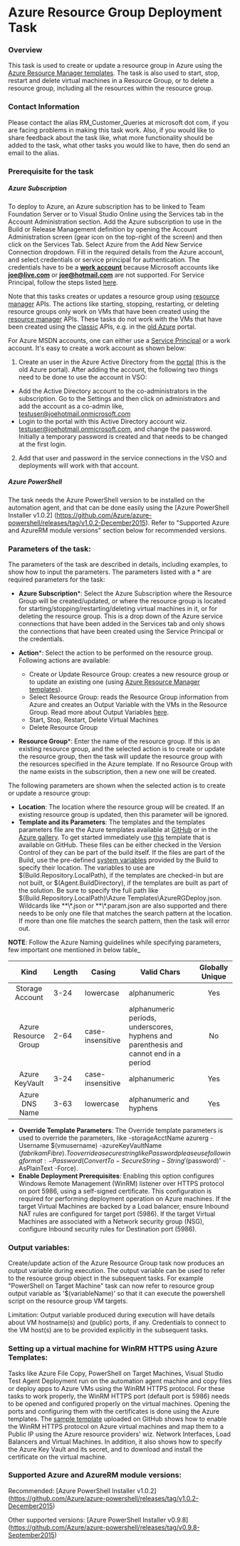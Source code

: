 # Azure Resource Group Deployment Task

### Overview

This task is used to create or update a resource group in Azure using the [Azure Resource Manager templates](https://azure.microsoft.com/en-in/documentation/articles/resource-group-template-deploy/). The task is also used to start, stop, restart and delete virtual machines in a Resource Group, or to delete a resource group, including all the resources within the resource group.

### Contact Information

Please contact the alias RM\_Customer\_Queries at microsoft dot com, if you are facing problems in making this task work. Also, if you would like to share feedback about the task like, what more functionality should be added to the task, what other tasks you would like to have, then do send an email to the alias.

### Prerequisite for the task

##### Azure Subscription

To deploy to Azure, an Azure subscription has to be linked to Team Foundation Server or to Visual Studio Online using the Services tab in the Account Administration section. Add the Azure subscription to use in the Build or Release Management definition by opening the Account Administration screen (gear icon on the top-right of the screen) and then click on the Services Tab. Select Azure from the Add New Service Connection dropdown. Fill in the required details from the Azure account, and select credentials or service principal for authentication. The credentials have to be a [**work account**](https://azure.microsoft.com/en-in/pricing/member-offers/msdn-benefits-details/work-accounts-faq/) because Microsoft accounts like [**joe@live.com**](https://github.com/Microsoft/vso-agent-tasks/blob/master/Tasks/DeployAzureResourceGroup) or [**joe@hotmail.com**](https://github.com/Microsoft/vso-agent-tasks/blob/master/Tasks/DeployAzureResourceGroup) are not supported. For Service Principal, follow the steps listed [here](http://go.microsoft.com/fwlink/?LinkID=623000&clcid=0x409).

Note that this tasks creates or updates a resource group using [resource manager](https://azure.microsoft.com/en-us/documentation/articles/virtual-machines-windows-tutorial/) APIs. The actions like starting, stopping, restarting, or deleting resource groups only work on VMs that have been created using the [resource manager](https://azure.microsoft.com/en-us/documentation/articles/virtual-machines-windows-tutorial/) APIs. These tasks do not work with the VMs that have been created using the [classic](https://azure.microsoft.com/en-us/documentation/articles/virtual-machines-windows-tutorial-classic-portal/) APIs, e.g. in the [old Azure](https://manage,windowsazure.com/) portal.

For Azure MSDN accounts, one can either use a [Service Principal](http://go.microsoft.com/fwlink/?LinkID=623000&clcid=0x409) or a work account. It's easy to create a work account as shown below:

1. Create an user in the Azure Active Directory from the [portal](https://msdn.microsoft.com/en-us/library/azure/hh967632.aspx) (this is the old Azure portal). After adding the account, the following two things need to be done to use the account in VSO:
  - Add the Active Directory account to the co-administrators in the subscription. Go to the Settings and then click on administrators and add the account as a co-admin like, [testuser@joehotmail.onmicrosoft.com](mailto:testuser@joehotmail.onmicrosoft.com)
  - Login to the portal with this Active Directory account wiz. [testuser@joehotmail.onmicrosoft.com](mailto:testuser@joehotmail.onmicrosoft.com), and change the password. Initially a temporary password is created and that needs to be changed at the first login.
2. Add that user and password in the service connections in the VSO and deployments will work with that account.

##### Azure PowerShell

The task needs the Azure PowerShell version to be installed on the automation agent, and that can be done easily using the [Azure PowerShell Installer v1.0.2] (https://github.com/Azure/azure-powershell/releases/tag/v1.0.2-December2015). Refer to "Supported Azure and AzureRM module versions" section below for recommended versions.

### Parameters of the task:

The parameters of the task are described in details, including examples, to show how to input the parameters. The parameters listed with a \* are required parameters for the task:

 * **Azure Subscription**\*: Select the Azure Subscription where the Resource Group will be created/updated, or where the resource group is located for starting/stopping/restarting/deleting virtual machines in it, or for deleting the resource group. This is a drop down of the Azure service connections that have been added in the Services tab and only shows the connections that have been created using the Service Principal or the credentials.
 * **Action**\*: Select the action to be performed on the resource group. Following actions are available:

    - Create or Update Resource Group: creates a new resource group or to update an existing one (using [Azure Resource Manager templates](https://azure.microsoft.com/en-in/documentation/articles/resource-group-template-deploy/)).
    - Select Resource Group: reads the Resource Group information from Azure and creates an Output Variable with the VMs in the Resource Group. Read more about Output Variables [here](#output-variables).
    - Start, Stop, Restart, Delete Virtual Machines
    - Delete Resource Group
 * **Resource Group**\*: Enter the name of the resource group. If this is an existing resource group, and the selected action is to create or update the resource group, then the task will update the resource group with the resources specified in the Azure template. If no Resource Group with the name exists in the subscription, then a new one will be created.

The following parameters are shown when the selected action is to create or update a resource group:

 * **Location**: The location where the resource group will be created. If an existing resource group is updated, then this parameter will be ignored.
 * **Template and its Parameters**: The templates and the templates parameters file are the Azure templates available at [GitHub](https://github.com/Azure/azure-quickstart-templates) or in the [Azure gallery](https://azure.microsoft.com/en-in/documentation/articles/powershell-azure-resource-manager/). To get started immediately use [this](http://aka.ms/sampletemplate) template that is available on GitHub. These files can be either checked in the Version Control of they can be part of the build itself. If the files are part of the Build, use the pre-defined [system variables](https://msdn.microsoft.com/Library/vs/alm/Build/scripts/variables) provided by the Build to specify their location. The variables to use are $(Build.Repository.LocalPath), if the templates are checked-in but are not built, or $(Agent.BuildDirectory), if the templates are built as part of the solution. Be sure to specify the full path like $(Build.Repository.LocalPath)\Azure Templates\AzureRGDeploy.json. Wildcards like \*\*\\\*.json or \*\*\\*.param.json are also supported and there needs to be only one file that matches the search pattern at the location. If more than one file matches the search pattern, then the task will error out.

 **NOTE**: Follow the Azure Naming guidelines while specifying parameters, few important one mentioned in below table_

|         Kind         | Length | Casing           | Valid Chars                                                                           | Globally Unique |
|:--------------------:|--------|------------------|---------------------------------------------------------------------------------------|:---------------:|
| Storage Account      | 3-24   | lowercase        | alphanumeric                                                                          | Yes             |
| Azure Resource Group | 2-64   | case-insensitive | alphanumeric periods, underscores, hyphens and parenthesis and cannot end in a period | No              |
| Azure KeyVault       | 3-24   | case-insensitive | alphanumeric                                                                          | Yes             |
| Azure DNS Name       | 3-63   | lowercase        | alphanumeric and hyphens                                                              | Yes             |

 * **Override Template Parameters**: The Override template parameters is used to override the parameters, like -storageAcctName azurerg -Username $(vmusername) -azureKeyVaultName $(fabrikamFibre). To override a secure string like Password please use following format: -Password (ConvertTo-SecureString -String '$(password)' -AsPlainText -Force).
 * **Enable Deployment Prerequisites**: Enabling this option configures Windows Remote Management (WinRM) listener over HTTPS protocol on port 5986, using a self-signed certificate. This configuration is required for performing deployment operation on Azure machines. If the target Virtual Machines are backed by a Load balancer, ensure Inbound NAT rules are configured for target port (5986). If the target Virtual Machines are associated with a Network security group (NSG), configure Inbound security rules for Destination port (5986).

### Output variables:
 Create/update action of the Azure Resource Group task now produces an output variable during execution. The output variable can be used to refer to the resource group object in the subsequent tasks. For example "PowerShell on Target Machine" task can now refer to resource group output variable as '$(variableName)' so that it can execute the powershell script on the resource group VM targets. 
 
 Limitation: Output variable produced during execution will have details about VM hostname(s) and (public) ports, if any. Credentials to connect to the VM host(s) are to be provided explicitly in the subsequent tasks.


### Setting up a virtual machine for WinRM HTTPS using Azure Templates:

Tasks like Azure File Copy, PowerShell on Target Machines, Visual Studio Test Agent Deployment run on the automation agent machine and copy files or deploy apps to Azure VMs using the WinRM HTTPS protocol. For these tasks to work properly, the WinRM HTTPS port (default port is 5986) needs to be opened and configured properly on the virtual machines. Opening the ports and configuring them with the certificates is done using the Azure templates. The [sample template](http://aka.ms/sampletemplate) uploaded on GitHub shows how to enable the WinRM HTTPS protocol on Azure virtual machines and map them to a Public IP using the Azure resource providers' wiz. Network Interfaces, Load Balancers and Virtual Machines. In addition, it also shows how to specify the Azure Key Vault and its secret, and to download and install the certificate on the virtual machine.

### Supported Azure and AzureRM module versions:
Recommended: 
[Azure PowerShell Installer v1.0.2] (https://github.com/Azure/azure-powershell/releases/tag/v1.0.2-December2015)

Other supported versions:
[Azure PowerShell Installer v0.9.8] (https://github.com/Azure/azure-powershell/releases/tag/v0.9.8-September2015)
 
